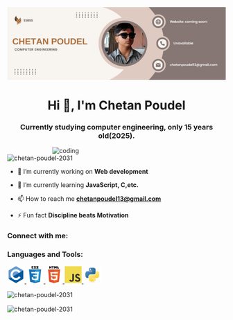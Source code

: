 <div align="center">
    <img src="https://github.com/Chetan-Poudel-2031/Chetan-Poudel-2031/blob/main/Chetan%20poudel%20banner.png" alt="Chetan's Banner">
</div>
<h1 align="center">Hi 👋, I'm Chetan Poudel</h1>
<h3 align="center">Currently studying computer engineering, only 15 years old(2025).</h3>

<img align="right" alt="coding" width="400" src="https://cdn.dribbble.com/users/1162077/screenshots/3848914/programmer.gif">


<p align="left"> <img src="https://komarev.com/ghpvc/?username=chetan-poudel-2031&label=Profile%20views&color=0e75b6&style=flat" alt="chetan-poudel-2031" /> </p>

- 🔭 I’m currently working on **Web development**

- 🌱 I’m currently learning **JavaScript, C,etc.**

- 📫 How to reach me **chetanpoudel13@gmail.com**

- ⚡ Fun fact **Discipline beats Motivation**

<h3 align="left">Connect with me:</h3>
<p align="left">
</p>

<h3 align="left">Languages and Tools:</h3>
<p align="left"> <a href="https://www.cprogramming.com/" target="_blank" rel="noreferrer"> <img src="https://raw.githubusercontent.com/devicons/devicon/master/icons/c/c-original.svg" alt="c" width="40" height="40"/> </a> <a href="https://www.w3schools.com/css/" target="_blank" rel="noreferrer"> <img src="https://raw.githubusercontent.com/devicons/devicon/master/icons/css3/css3-original-wordmark.svg" alt="css3" width="40" height="40"/> </a> <a href="https://www.w3.org/html/" target="_blank" rel="noreferrer"> <img src="https://raw.githubusercontent.com/devicons/devicon/master/icons/html5/html5-original-wordmark.svg" alt="html5" width="40" height="40"/> </a> <a href="https://developer.mozilla.org/en-US/docs/Web/JavaScript" target="_blank" rel="noreferrer"> <img src="https://raw.githubusercontent.com/devicons/devicon/master/icons/javascript/javascript-original.svg" alt="javascript" width="40" height="40"/> </a> <a href="https://www.python.org" target="_blank" rel="noreferrer"> <img src="https://raw.githubusercontent.com/devicons/devicon/master/icons/python/python-original.svg" alt="python" width="40" height="40"/> </a> </p>

<p><img align="center" src="https://github-readme-stats.vercel.app/api/top-langs?username=chetan-poudel-2031&show_icons=true&locale=en&layout=compact" alt="chetan-poudel-2031" /></p>

<p><img align="center" src="https://github-readme-streak-stats.herokuapp.com/?user=chetan-poudel-2031&" alt="chetan-poudel-2031" /></p>
